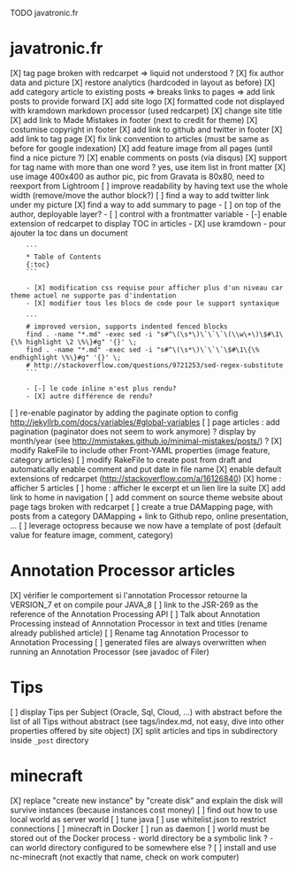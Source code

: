 TODO javatronic.fr

# javatronic.fr

[X] tag page broken with redcarpet => liquid not understood ?
[X] fix author data and picture
[X] restore analytics (hardcoded in layout as before)
[X] add category article to existing posts => breaks links to pages => add link posts to provide forward
[X] add site logo
[X] formatted code not displayed with kramdown markdown processor (used redcarpet)
[X] change site title
[X] add link to Made Mistakes in footer (next to credit for theme)
[X] costumise copyright in footer
[X] add link to github and twitter in footer
[X] add link to tag page
[X] fix link convention to articles (must be same as before for google indexation)
[X] add feature image from all pages (until find a nice picture ?)
[X] enable comments on posts (via disqus)
[X] support for tag name with more than one word ? yes, use item list in front matter
[X] use image 400x400 as author pic, pic from Gravata is 80x80, need to reexport from Lightroom
[ ] improve readability by having text use the whole width (remove/move the author block?)
[ ] find a way to add twitter link under my picture
[X] find a way to add summary to page
    - [ ] on top of the author, deployable layer?
    - [ ] control with a frontmatter variable
    - [-] enable extension of redcarpet to display TOC in articles 
    - [X] use kramdown
        - pour ajouter la toc dans un document
        
        ```
        * Table of Contents
        {:toc}
        ```

        - [X] modification css requise pour afficher plus d'un niveau car theme actuel ne supporte pas d'indentation
        - [X] modifier tous les blocs de code pour le support syntaxique

        ```
        # improved version, supports indented fenced blocks
        find . -name "*.md" -exec sed -i "s#^\(\s*\)\`\`\`\(\\w\+\)\$#\1\{\% highlight \2 \%\}#g" '{}' \;
        find . -name "*.md" -exec sed -i "s#^\(\s*\)\`\`\`\$#\1\{\% endhighlight \%\}#g" '{}' \;
        # http://stackoverflow.com/questions/9721253/sed-regex-substitute
        ```

        - [-] le code inline n'est plus rendu?
        - [X] autre différence de rendu?
[ ] re-enable paginator by adding the paginate option to config http://jekyllrb.com/docs/variables/#global-variables
[ ] page articles : add pagination (paginator does not seem to work anymore) ? display by month/year (see http://mmistakes.github.io/minimal-mistakes/posts/) ?
[X] modify RakeFile to include other Front-YAML properties (image feature, category articles)
[ ] modify RakeFile to create post from draft and automatically enable comment and put date in file name
[X] enable default extensions of redcarpet (http://stackoverflow.com/a/16126840)
[X] home : afficher 5 articles
[ ] home : afficher le excerpt et un lien lire la suite
[X] add link to home in navigation
[ ] add comment on source theme website about page tags broken with redcarpet
[ ] create a true DAMapping page, with posts from a category DAMapping + link to Github repo, online presentation, ...
[ ] leverage octopress because we now have a template of post (default value for feature image, comment, category)

# Annotation Processor articles

[X] vérifier le comportement si l'annotation Processor retourne la VERSION_7 et on compile pour JAVA_8
[ ] link to the JSR-269 as the reference of the Annotation Processing API
[ ] Talk about Annotation Processing instead of Annnotation Processor in text and titles (rename already published article)
[ ] Rename tag Annotation Processor to Annotation Processing
[ ] generated files are always overwritten when running an Annotation Processor (see javadoc of Filer)

# Tips

[ ] display Tips per Subject (Oracle, Sql, Cloud, ...) with abstract before the list of all Tips without abstract (see tags/index.md, not easy, dive into other properties offered by site object)
[X] split articles and tips in subdirectory inside `_post` directory

# minecraft

[X] replace "create new instance" by "create disk" and explain the disk will survive instances (because instances cost money)
[ ] find out how to use local world as server world
[ ] tune java
[ ] use whitelist.json to restrict connections
[ ] minecraft in Docker
    [ ] run as daemon
    [ ] world must be stored out of the Docker process
        - world directory be a symbolic link ?
        - can world directory configured to be somewhere else ?
[ ] install and use nc-minecraft (not exactly that name, check on work computer)
